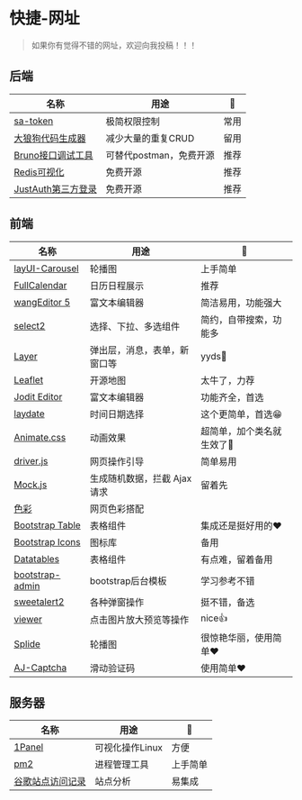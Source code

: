 
# 快捷-网址
> 如果你有觉得不错的网址，欢迎向我投稿！！！

<NavigationPage />

## 后端

| 名称             | 用途                | 📝    |
| ---------------- | ------------------  | ---- |
| [sa-token](https://sa-token.cc/ )         | 极简权限控制    | 常用 |
| [大狼狗代码生成器](https://java.bejson.com/generator/) | 减少大量的重复CRUD |   留用 |
| [Bruno接口调试工具](https://www.usebruno.com/)| 可替代postman，免费开源| 推荐|
| [Redis可视化](https://gitee.com/qishibo/AnotherRedisDesktopManager/releases)| 免费开源| 推荐|
| [JustAuth第三方登录 ](https://www.justauth.cn/)| 免费开源| 推荐|





## 前端

| 名称          | 用途                           | 📝         |
| -------------| ------------------------------ | --------- |
| [layUI-Carousel](https://layui.dev/docs/2/carousel/) | 轮播图 | 上手简单     |
| [FullCalendar](https://fullcalendar.io/) | 日历日程展示 | 推荐      |
| [wangEditor 5](https://www.wangeditor.com/) | 富文本编辑器 | 简洁易用，功能强大 |
| [select2](https://select2.org/) | 选择、下拉、多选组件 | 简约，自带搜索，功能多 |
| [Layer](https://layui.dev/docs/2/layer/) | 弹出层，消息，表单，新窗口等 | yyds🎉      |
| [Leaflet](https://leafletjs.com/) | 开源地图 | 太牛了，力荐 |
| [Jodit Editor](https://xdsoft.net/jodit/) | 富文本编辑器 | 功能齐全，首选 |
| [laydate](https://layui.dev/docs/2/laydate/) | 时间日期选择 | 这个更简单，首选😁 |
| [Animate.css](https://animate.style/) | 动画效果 | 超简单，加个类名就生效了🤳 |
| [driver.js](https://driverjs.com/) | 网页操作引导 | 简单易用     |
| [Mock.js](http://mockjs.com/) | 生成随机数据，拦截 Ajax 请求 | 留着先     |
| [色彩](https://www.sojson.com/web/use.html) | 网页色彩搭配 |           |
| [Bootstrap Table](https://bootstrap-table.com/) | 表格组件 | 集成还是挺好用的❤ |
| [Bootstrap Icons](https://icons.getbootstrap.com/) | 图标库 | 备用      |
| [Datatables](https://datatables.club/) | 表格组件 | 有点难，留着备用 |
| [bootstrap-admin](https://www.bootstrap-admin.top/) | bootstrap后台模板 | 学习参考不错 |
| [sweetalert2](https://sweetalert2.github.io/#examples) | 各种弹窗操作 | 挺不错，备选 |
| [viewer](https://fengyuanchen.github.io/viewerjs/) | 点击图片放大预览等操作 | nice👍     |
| [Splide](https://splidejs.com/guides/getting-started/) | 轮播图 | 很惊艳华丽，使用简单❤ |
| [AJ-Captcha](https://ajcaptcha.beliefteam.cn/captcha-doc/) | 滑动验证码 | 使用简单❤ |



## 服务器

| 名称   | 用途           | 📝    |
| ------ | --------------- | ---- |
| [1Panel](https://1panel.cn/ ) | 可视化操作Linux | 方便      |
| [pm2](https://pm2.keymetrics.io/)| 进程管理工具| 上手简单|
| [谷歌站点访问记录](https://analytics.google.com/analytics/web/)| 站点分析| 易集成|